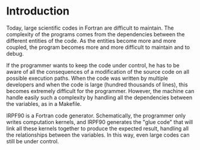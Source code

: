 Introduction
============

Today, large scientific codes in Fortran are difficult to maintain. The complexity of the programs comes from the dependencies between the different entities of the code.
As the entities become more and more coupled, the program becomes
more and more difficult to maintain and to debug.

If the programmer wants to keep the code under control, he has to be aware of all the consequences of a modification of the source code on all possible execution paths.
When the code was written by multiple developers and when the code is large (hundred thousands of lines), this becomes extremely difficult for the programmer. However, the machine can
handle easily such a complexity by handling all the dependencies
between the variables, as in a Makefile.

IRPF90 is a Fortran code generator. Schematically, the programmer
only writes computation kernels, and IRPF90 generates the "glue code" that will link all these kernels together to produce the expected result, handling all the relationships between the variables. In this way, even large codes can still be under control.